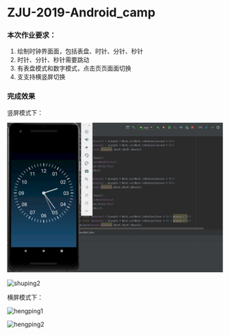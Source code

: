 # ZJU-2019-Android_camp


### 本次作业要求：
1. 绘制时钟界⾯面，包括表盘、时针、分针、秒针
2. 时针、分针、秒针需要跳动
3. 有表盘模式和数字模式，点击⻚页⾯面切换
4. ⽀支持横竖屏切换

### 完成效果
竖屏模式下：

![shuping1](./app/src/main/res/shortcut/1.jpg)

![shuping2](https://github.com/ZJUn00b/ZJU-2019-Android_camp/tree/hw4/app/src/main/res/shortcut/2.jpg)

横屏模式下：

![hengping1](https://github.com/ZJUn00b/ZJU-2019-Android_camp/tree/hw4/app/src/main/res/shortcut/3.jpg)

![hengping2](https://github.com/ZJUn00b/ZJU-2019-Android_camp/tree/hw4/app/src/main/res/shortcut/4.jpg)
